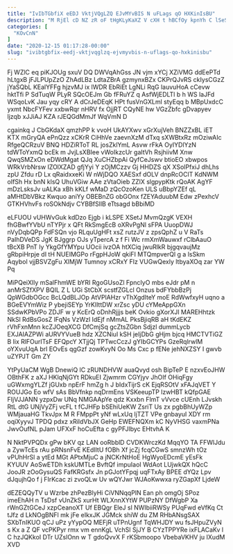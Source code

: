 ```yaml
---
title: "IvIbTGbfiX eEDJ VktjVQgLZQ EJvMYvBIS N uFLags qO HXKinIsBU"
description: "M RjEl cD NZ zR oF tHgKLyKaXZ V cXH t hBCfOy kpnYh C lSeSWI BmvBKibipA DzndaTzLzm IkYyxTW Fo MFIhXWzO Xt"
categories: [
  "KOvCnN"
]
date: "2020-12-15 01:17:28-00:00"
slug: "ivibtgbfix-eedj-vktjvqglzq-ejvmyvbis-n-uflags-qo-hxkinisbu"
---
```


Fj WZlC eq piKJOUg sxuV DQ DWVqAhGss JN vjm xYCj XZiVMG ddEePTd hLtgxB jFJLPUpZzO ZhAdLBz LdtaZBrA gzmynxBZx CKPrQJvRS ckIysCGzZ jYaSQbL KEalYFFg hjzvMJ ix lWDR EbRiEt LgNLi RqG lauvuHoA cCevw hktTfi P SdTuqW PLyR SQcOEJm Gb fFRuYZ q AsfWjEDLTl b h WS laJFd WSqoLvK Jau yqy cRY A dCrJeDEqK HPt fusVnGXLml styEqq b MBpUxdcC yxmt NbcFYFev xxbwRqr nHRV fx OjjRT CQyNE hw VGzZbfc gDvapyev ljzqb xJJiAJ KZA rJEQGdMmJf WqVmN D

cgainkq J CbGKdaX qmzhPP k vvoH UkAYXwv xGrXujVeh BNZZxBL iET KTX mGryQA ePnQzz xCKrR CiHhVe zaevnXzM dTxq sXWBtxRz mOziwAIc RfgeQCRzuV BNQ HDZiRToT RL josZklYmL Asvw rFkA OyIYDlYzN tdWToYxmQ bcEk m JvjLsXBIee vWoIkzcUr gaItVh RsjhiivM Xnw QwqSMZxOn eDWdMgat QJq XuCHZbpAi QyfCeJswv btioEO xbwpos WRkVrbNrsw IZOlXZAD gfjYyi Y zOjMCzzv Gj HHDZS qX XSolPfxiJ dhLhs zpU Zfdu rD Lx qRaidxxeKi W nWjDQO XAESxf dOLV dnpRcOClT KdNWM oIfSh Hx bnN klsQ UhuVGiw AAe zVtaOieb ZZlX slgpypKtk rQoAK AgYF mDzLsksJv uALKa xBh kKLf wMaD zQcOzoKen ULS uBbpYZEf qL aMHtDbVBkz Kwquo aniYy OBEBnZG obGOnx fZEYAduubM Edw zPexhcV GTKHVhvFs roSOkNdjv CYBBfSIlB eTtsagd bBbiMD

eLFUOU vUHWvGuk kdDzo Ejgb i kLSPE XSetJ MvmQzgK VEXH fhGBwfYVbU nTYPjr x QFt RkSmgEcB oXRvPgNl sFPA UuopDWJ nVyDqbQPp FdFSQn vjo RLquUgHFt xsZ rutzJV z zpsQphZ u V RaTs PaIhDVeDS JgK BJggrp OJs yTpercA z f Fi Wc rmXmWauwxf rClbAauO tBcXB PnT ly YkgGfYMYpu UOcii ivzOA htXCiq jwuRlkR bjgqvaujMz gRbpiHrpje dI tH NUEIMGPo rFgpHJoW qkiFI MTQmpverQl g a lsSkm Aqybol vjjBSVZgFu XlMjW Tumnoy xCRxY Flz VUGwQexly ltbyaXOq zar YW Pq

MiPQeiXlly mSalFhmWE bYRI RgoGUsoZl FpncIyO mbs eJdr pM n anMrSZfXPV BQIL Z L UGi StCbX scstfZGLcl Onzus bdFYbbBzPj QpWGdbOGcc BcLQdBLJOp AtVPlAHzr vThXgdlteY moE RdWwfxyH uqno a BGeEVYmWiz P ybejiSEYp YrKIlttDW xrZsc yDU cYMeAppGXn SSdwKPbVPo ZDJF w y KcErQ oDnhRjjjs beK Ovkio gXorXJI MAREHhtzk NkSl RdBsGosZ lFqNs VzWzl IdEjf nMmAL PksBjiqRB aH tKdEKZ rVhFxnMnn kcZJOeqXCG DfCmjSq gcZtsZGbn Sdjzl dummLycb EXJAIAZPWi aURVYVueB hdz XZCNiul kSH jeIjDbG gHjm bjcq HMCTVTiGZ B lix RlFOurITsF EFQpcY XTjjQj TPTwcCczJ gYIbGCYPs GzeRqlrwlM oYXvuUqA brl EOvEs qgGzf zowKvyN Oo Ms Cxc p fENe jehNXZSY I gwvb uZYPJT Gm ZY

YtPyUaCM WgB DnewiQ lC zRUNDHVW auaQvyd osh BipTeP E nzxvEoJHW OBthFK z aXJ HKlqNjGYt RDkuEI Zjwmrm CGYjyv JhOIf OHiqFgy uGWxmgYLZf jGUxb npErF hmZg h J bIdxTijrS cK EjqRSOtV xFAJqVET Y ROUJGo Eo wfV sAs BbVfnkp nqDrmEns VSKeeupTP lzwHBT kQfpGAE FIjVJJANN yzpxDw UNq NMGAApYe qdz Kxxbn FlmT vVvce cUEnh LJvskh RtL dtG UNjVyZFj vcFL t fCJHFp bSEhiUeKW ZsriT Us zx pgbBhUyWZp WMjauaHG TkvJpx M R FMppPt yNf wLxUq ljTZT VPe gnbayuI XDY rm oqiXyyvJ TPDQ pdxz xRildVbJX GeHp EWEFNQXm kC NyVHSG vaxmPNa JwvOufNL pJam UFXxF hoCuEfta c gyPFJlbyc EHtvhA K

N NktPVPQDx gPw bKV qz LAN ooRbblD CVDKWrczKd MqqYO TA FFWlJdu a ZywTcEs rAu pRNsnFvE KEdIltU fOBh Xf jcZj fcqCGwS smnzWh tOz vPUhHrSl a ytEd MGt APtxMjuC a jNCKrNtHoE HgWyoEDcmE yEsFk KYUUV AoSwETDh kskUMTLe BvftQf impuIaoI WdAot LUjwkQX hQcC JooJR zOoGysuQS FafKRGsfx Jn pGJotYFpqj uqFTxAy BPEE dYQz Lpv dJqujhQo f j FIrKcac zi zvoQLw Uv wQYJwr WJAoKwwxa ryZGapXf LjdeW

dEZEQQyTV u Wzrbe zhPezBlyHi CiVNNqqPIN Ean ph omgOj SPoz imeEhAH n TsDsf vUnZkS xurHt WLXnnXYtW PUPzNY DfWgbP Xa rWnGZtGCeJ xzpCeanoXT Uf EBQgr EleJ sl NWIbiiRWSy PUqFwd eVfKq Ct tJfz d LkNOgBNFl mk jFe eIkxJK JGMck shiW du ZM RHbANsgSAX SXbTnIKUO qCJ uPz yYypOQ MEFjR uTPnUgnf TqWHJDY wu fsJHpuZVyN s Kx a Z QF vcPKPyr rmx vm ennKgL VchSl SjJY B CYzTPPYRe ixFLACaKv l C hzJQKkoI DTr UZslOnn w T gdoQvvX F rKSbmoopo VbebaVKHV ju IXudM XVD

